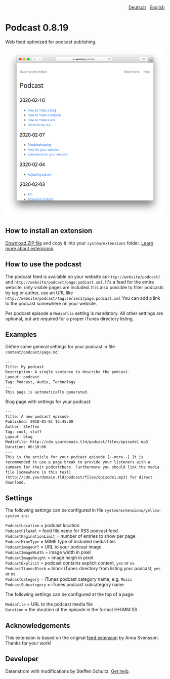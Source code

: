 <p align="right"><a href="README-de.md">Deutsch</a> &nbsp; <a href="README.md">English</a></p>

# Podcast 0.8.19

Web feed optimized for podcast publishing.

<p align="center"><img src="podcast-screenshot.png?raw=true" alt="Screenshot"></p>

## How to install an extension

[Download ZIP file](https://github.com/datenstrom/yellow-extensions/raw/main/downloads/podcast.zip) and copy it into your `system/extensions` folder. [Learn more about extensions](https://github.com/annaesvensson/yellow-update).

## How to use the podcast

The podcast feed is available on your website as `http://website/podcast/` and `http://website/podcast/page:podcast.xml`. It's a feed for the entire website, only visible pages are included. It is also possible to filter podcasts by tag or author, use an URL like `http://website/podcast/tag:series1/page:podcast.xml` You can add a link to the podcast somewhere on your website. 

Per podcast episode a `Mediafile` setting is mandatory. All other settings are optional, but are required for a proper iTunes directory listing.

## Examples

Define some general settings for your podcast in file `content/podcast/page.md`: 

```
---
Title: My podcast
Description: A single sentence to describe the podcast.
Layout: podcast
Tag: Podcast, Audio, Technology
---
This page is automatically generated.
```

Blog page with settings for your podcast:

```
---
Title: A new podcast episode
Published: 2018-01-01 12:45:00
Author: Steffen
Tag: cool, stuff
Layout: blog
Mediafile: http://cdn.yourdomain.tld/podcast/files/episode1.mp3
Duration: 00:10:00
---
This is the article for your podcast episode.[--more--] It is recommended to use a page break to provide your listeners with a summary for their podcatchers. Furthermore you should link the media file [somewhere in this text](http://cdn.yourdomain.tld/podcast/files/episode1.mp3) for direct download. 
```

## Settings

The following settings can be configured in file `system/extensions/yellow-system.ini`:

`PodcastLocation` = podcast location  
`PodcastFileXml` = feed file name for RSS podcast feed  
`PodcastPaginationLimit` = number of entries to show per page  
`PodcastMimeType` = MIME type of included media files  
`PodcastImageUrl` = URL to your podcast image  
`PodcastImageWidth` = image width in pixel  
`PodcastImageHeight` = image heigh in pixel  
`PodcastExplicit` = podcast contains explicit content, `yes` or `no`  
`PodcastItunesBlock` = block iTunes directory from listing your podcast, `yes` or `no`  
`PodcastCategory` = iTunes podcast category name, e.g. `Music`  
`PodcastSubcategory` = iTunes podcast subcategory name  

The following settings can be configured at the top of a page:

`Mediafile` = URL to the podcast media file  
`Duration` = the duration of the episode in the format HH:MM:SS  

## Acknowledgements

This extension is based on the original [feed extension](https://github.com/annaesvensson/yellow-feed) by Anna Svensson. Thanks for your work!

## Developer

Datenstrom with modifications by Steffen Schultz. [Get help](https://datenstrom.se/yellow/help/).
